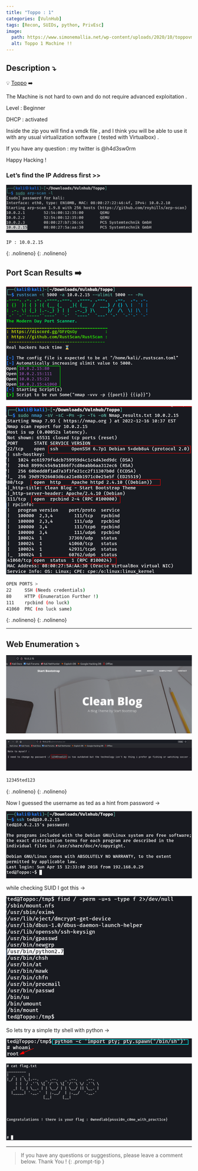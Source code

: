 ```yaml
---
title: "Toppo : 1"
categories: [VulnHub]
tags: [Recon, SUIDs, python, PrivEsc]
image:
  path: https://www.simonemallia.net/wp-content/uploads/2020/10/toppovm.png
  alt: Toppo 1 Machine !!
---
```


## **Description ⤵️**


💡 [Toppo](https://vulnhub.com/entry/toppo-1,245/) ➡️

The Machine is not hard to own and do not require advanced exploitation .

Level : Beginner

DHCP : activated

Inside the zip you will find a vmdk file , and I think you will be able to use it with any usual virtualization software ( tested with Virtualbox) .

If you have any question : my twitter is @h4d3sw0rm

Happy Hacking !



### Let’s find the IP Address first >>

![Untitled](/Vulnhub-Files/img/Toppo/Untitled.png)

```bash
IP : 10.0.2.15
```
{: .nolineno}
{: .nolineno}

## Port Scan Results ➡️

![Untitled](/Vulnhub-Files/img/Toppo/Untitled%201.png)

![Untitled](/Vulnhub-Files/img/Toppo/Untitled%202.png)

```bash
OPEN PORTS >
22     SSH (Needs credentials)
80     HTTP (Enumeration Further !)
111    rpcbind (no luck)
41060  PRC (no luck same)
```
{: .nolineno}
{: .nolineno}

---

## Web Enumeration ⤵️

![Untitled](/Vulnhub-Files/img/Toppo/Untitled%203.png)

![Untitled](/Vulnhub-Files/img/Toppo/Untitled%204.png)

```bash
12345ted123
```
{: .nolineno}
{: .nolineno}

Now I guessed the username as ted as a hint from password →

![Untitled](/Vulnhub-Files/img/Toppo/Untitled%205.png)

while checking SUID I got this →

![Untitled](/Vulnhub-Files/img/Toppo/Untitled%206.png)

So lets try a simple tty shell with python →

![Untitled](/Vulnhub-Files/img/Toppo/Untitled%207.png)

![Untitled](/Vulnhub-Files/img/Toppo/Untitled%208.png)

---

> If you have any questions or suggestions, please leave a comment below.
Thank You ! 
{: .prompt-tip }